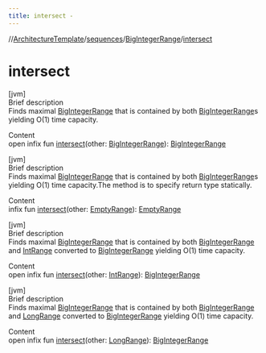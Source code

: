 ```yaml
---
title: intersect -
---
```

//[ArchitectureTemplate](../../index.md)/[sequences](../index.md)/[BigIntegerRange](index.md)/[intersect](intersect.md)



# intersect  
[jvm]  
Brief description  
Finds maximal [BigIntegerRange](index.md) that is contained by both [BigIntegerRange](index.md)s yielding O(1) time capacity.  
  
  
Content  
open infix fun [intersect](intersect.md)(other: [BigIntegerRange](index.md)): [BigIntegerRange](index.md)  


[jvm]  
Brief description  
Finds maximal [BigIntegerRange](index.md) that is contained by both [BigIntegerRange](index.md)s yielding O(1) time capacity.The method is to specify return type statically.  
  
  
Content  
infix fun [intersect](intersect.md)(other: [EmptyRange](../-empty-range/index.md)): [EmptyRange](../-empty-range/index.md)  


[jvm]  
Brief description  
Finds maximal [BigIntegerRange](index.md) that is contained by both [BigIntegerRange](index.md) and [IntRange](https://kotlinlang.org/api/latest/jvm/stdlib/kotlin.ranges/-int-range/index.html) converted to [BigIntegerRange](index.md) yielding O(1) time capacity.  
  
  
Content  
open infix fun [intersect](intersect.md)(other: [IntRange](https://kotlinlang.org/api/latest/jvm/stdlib/kotlin.ranges/-int-range/index.html)): [BigIntegerRange](index.md)  


[jvm]  
Brief description  
Finds maximal [BigIntegerRange](index.md) that is contained by both [BigIntegerRange](index.md) and [LongRange](https://kotlinlang.org/api/latest/jvm/stdlib/kotlin.ranges/-long-range/index.html) converted to [BigIntegerRange](index.md) yielding O(1) time capacity.  
  
  
Content  
open infix fun [intersect](intersect.md)(other: [LongRange](https://kotlinlang.org/api/latest/jvm/stdlib/kotlin.ranges/-long-range/index.html)): [BigIntegerRange](index.md)  



